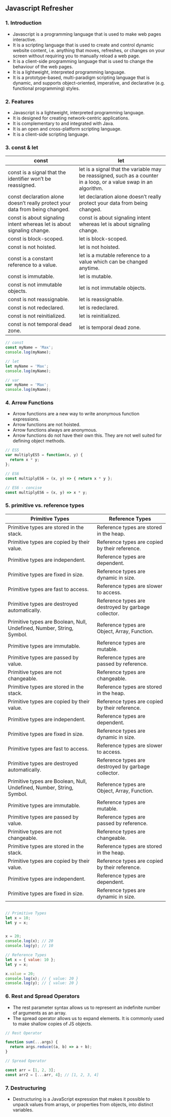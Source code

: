 ## Javascript Refresher

### 1. Introduction
- Javascript is a programming language that is used to make web pages interactive.
- It is a scripting language that is used to create and control dynamic website content, i.e. anything that moves, refreshes, or changes on your screen without requiring you to manually reload a web page.
- It is a client-side programming language that is used to change the behaviour of the web pages.
- It is a lightweight, interpreted programming language.
- It is a prototype-based, multi-paradigm scripting language that is dynamic, and supports object-oriented, imperative, and declarative (e.g. functional programming) styles.

 


### 2. Features
- Javascript is a lightweight, interpreted programming language.
- It is designed for creating network-centric applications.
- It is complementary to and integrated with Java.
- It is an open and cross-platform scripting language.
- It is a client-side scripting language.

### 3. const & let
 | const | let |
|-------|-----|
| const is a signal that the identifier won’t be reassigned. | let is a signal that the variable may be reassigned, such as a counter in a loop, or a value swap in an algorithm. |
| const declaration alone doesn’t really protect your data from being changed. | let declaration alone doesn’t really protect your data from being changed. |
| const is about signaling intent whereas let is about signaling change. | const is about signaling intent whereas let is about signaling change. |
| const is block-scoped. | let is block-scoped. |
| const is not hoisted. | let is not hoisted. |
| const is a constant reference to a value. | let is a mutable reference to a value which can be changed anytime. |
| const is immutable. | let is mutable. |
| const is not immutable objects. | let is not immutable objects. |
| const is not reassignable. | let is reassignable. |
| const is not redeclared. | let is redeclared. |
| const is not reinitialized. | let is reinitialized. |
| const is not temporal dead zone. | let is temporal dead zone. |





```javascript
// const
const myName = 'Max';
console.log(myName);

// let
let myName = 'Max';
console.log(myName);

// var
var myName = 'Max';
console.log(myName);
```



### 4. Arrow Functions
- Arrow functions are a new way to write anonymous function expressions.
- Arrow functions are not hoisted.
- Arrow functions always are anonymous.
- Arrow functions do not have their own this. They are not well suited for defining object methods.

```javascript
// ES5
var multiplyES5 = function(x, y) {
  return x * y;
};

// ES6
const multiplyES6 = (x, y) => { return x * y };

// ES6 - concise
const multiplyES6 = (x, y) => x * y;
```


### 5. primitive vs. reference types



| Primitive Types | Reference Types |
|-----------------|-----------------|
| Primitive types are stored in the stack. | Reference types are stored in the heap. |
| Primitive types are copied by their value. | Reference types are copied by their reference. |
| Primitive types are independent. | Reference types are dependent. |
| Primitive types are fixed in size. | Reference types are dynamic in size. |
| Primitive types are fast to access. | Reference types are slower to access. |
| Primitive types are destroyed automatically. | Reference types are destroyed by garbage collector. |
| Primitive types are Boolean, Null, Undefined, Number, String, Symbol. | Reference types are Object, Array, Function. |
| Primitive types are immutable. | Reference types are mutable. |
| Primitive types are passed by value. | Reference types are passed by reference. |
| Primitive types are not changeable. | Reference types are changeable. |
| Primitive types are stored in the stack. | Reference types are stored in the heap. |
| Primitive types are copied by their value. | Reference types are copied by their reference. |
| Primitive types are independent. | Reference types are dependent. |
| Primitive types are fixed in size. | Reference types are dynamic in size. |
| Primitive types are fast to access. | Reference types are slower to access. |
| Primitive types are destroyed automatically. | Reference types are destroyed by garbage collector. |
| Primitive types are Boolean, Null, Undefined, Number, String, Symbol. | Reference types are Object, Array, Function. |
| Primitive types are immutable. | Reference types are mutable. |
| Primitive types are passed by value. | Reference types are passed by reference. |
| Primitive types are not changeable. | Reference types are changeable. |
| Primitive types are stored in the stack. | Reference types are stored in the heap. |
| Primitive types are copied by their value. | Reference types are copied by their reference. |
| Primitive types are independent. | Reference types are dependent. |
| Primitive types are fixed in size. | Reference types are dynamic in size. |


```javascript

// Primitive Types
let x = 10;
let y = x;


x = 20;
console.log(x); // 20
console.log(y); // 10

// Reference Types
let x = { value: 10 };
let y = x;

x.value = 20;
console.log(x); // { value: 20 }
console.log(y); // { value: 20 }

```
### 6. Rest and Spread Operators
- The rest parameter syntax allows us to represent an indefinite number of arguments as an array.
- The spread operator allows us to expand elements. It is commonly used to make shallow copies of JS objects.

```javascript
// Rest Operator

function sum(...args) {
  return args.reduce((a, b) => a + b);
}
```

```javascript
// Spread Operator

const arr = [1, 2, 3];
const arr2 = [...arr, 4]; // [1, 2, 3, 4]


```

### 7. Destructuring
- Destructuring is a JavaScript expression that makes it possible to unpack values from arrays, or properties from objects, into distinct variables.